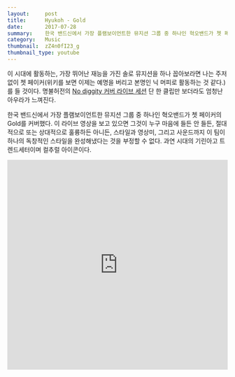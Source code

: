 ```yaml
---
layout:     post
title:      Hyukoh - Gold
date:       2017-07-28
summary:    한국 밴드신에서 가장 플램보이언트한 뮤지션 그룹 중 하나인 혁오밴드가 쳇 페이커의 Gold를 커버했다. 이 라이브 영상을 보고 있으면 그것이 누구 마음에 들든 안 들든, 절대적으로 또는 상대적으로 훌륭하든 아니든, 스타일과 영상미, 그리고 사운드까지 이 팀이 하나의 독창적인 스타일을 완성해냈다는 것을 부정할 수 없다. 과연 시대의 기린아고 트렌드세터이며 컬추럴 아이콘이다.
category:   Music
thumbnail:  zZ4n0fI23_g
thumbnail_type: youtube
---
```


이 시대에 활동하는, 가장 뛰어난 재능을 가진 솔로 뮤지션을 하나 꼽아보라면 나는 주저없이 쳇 페이커(위키를 보면 이제는 예명을 버리고 본명인 닉 머피로 활동하는 것 같다.)를 들 것이다. 명불허전의 [No diggity 커버 라이브 세션](https://www.youtube.com/watch?v=wPSZp_rOXHg) 단 한 클립만 보더라도 엄청난 아우라가 느껴진다.

한국 밴드신에서 가장 플램보이언트한 뮤지션 그룹 중 하나인 혁오밴드가 쳇 페이커의 Gold를 커버했다. 이 라이브 영상을 보고 있으면 그것이 누구 마음에 들든 안 들든, 절대적으로 또는 상대적으로 훌륭하든 아니든, 스타일과 영상미, 그리고 사운드까지 이 팀이 하나의 독창적인 스타일을 완성해냈다는 것을 부정할 수 없다. 과연 시대의 기린아고 트렌드세터이며 컬추럴 아이콘이다.

<iframe width="100%" height="480" src="https://www.youtube.com/embed/zZ4n0fI23_g" frameborder="0" allowfullscreen=""></iframe>
